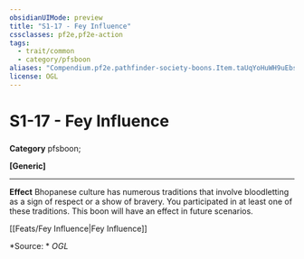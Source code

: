```yaml
---
obsidianUIMode: preview
title: "S1-17 - Fey Influence"
cssclasses: pf2e,pf2e-action
tags:
  - trait/common
  - category/pfsboon
aliases: "Compendium.pf2e.pathfinder-society-boons.Item.taUqYoHuWH9uEbsn"
license: OGL
---
```

# S1-17 - Fey Influence

### 

**Category** pfsboon; 




**\[Generic\]**

* * *

**Effect** Bhopanese culture has numerous traditions that involve bloodletting as a sign of respect or a show of bravery. You participated in at least one of these traditions. This boon will have an effect in future scenarios.

[[Feats/Fey Influence|Fey Influence]]

*Source: *
*OGL*